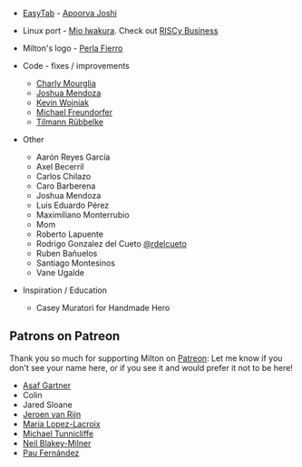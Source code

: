 
* [EasyTab](https://github.com/ApoorvaJ/EasyTab)  - [Apoorva Joshi](http://apoorvaj.io)
* Linux port - [Mio Iwakura](http://miotatsu.github.io). Check out [RISCy Business](https://www.youtube.com/user/BathtubBlogger/videos)
* Milton's logo - [Perla Fierro](http://portafolio.eclat-studio.com/)

* Code - fixes / improvements
    * [Charly Mourglia](http://github.com/Zouch)
    * [Joshua Mendoza](https://github.com/jomendoz)
    * [Kevin Wojniak](https://github.com/kainjow)
    * [Michael Freundorfer](https://github.com/mordecai154)
    * [Tilmann Rübbelke](https://github.com/TilmannR)

* Other
    * Aarón Reyes García
    * Axel Becerril
    * Carlos Chilazo
    * Caro Barberena
    * Joshua Mendoza
    * Luis Eduardo Pérez
    * Maximiliano Monterrubio
    * Mom
    * Roberto Lapuente
    * Rodrigo Gonzalez del Cueto [@rdelcueto](https://twitter.com/rdelcueto)
    * Ruben Bañuelos
    * Santiago Montesinos
    * Vane Ugalde

* Inspiration / Education
    * Casey Muratori for Handmade Hero

Patrons on Patreon
------------------

Thank you so much for supporting Milton on [Patreon](https://www.patreon.com/serge_rgb?ty=h):
Let me know if you don't see your name here, or if you see it and would prefer it not to be here!

* [Asaf Gartner](https://twitter.com/asafgartner)
* Colin
* Jared Sloane
* [Jeroen van Rijn](https://twitter.com/J_vanRijn)
* [Maria Lopez-Lacroix](https://amacasera.com/)
* [Michael Tunnicliffe](https://twitter.com/fierydrake)
* [Neil Blakey-Milner](https://www.patreon.com/nxsy)
* [Pau Fernández](https://twitter.com/pauek)
